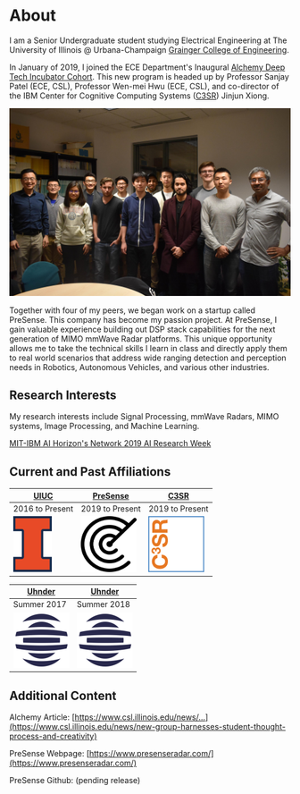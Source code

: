 # About
I am a Senior Undergraduate student studying Electrical Engineering at The University of Illinois @ Urbana-Champaign [Grainger College of Engineering](https://grainger.illinois.edu/). 

In January of 2019, I joined the ECE Department's Inaugural [Alchemy Deep Tech Incubator Cohort](http://alchemyfoundry.com/). This new program is headed up by Professor Sanjay Patel (ECE, CSL), Professor Wen-mei Hwu (ECE, CSL), and co-director of the IBM Center for Cognitive Computing Systems ([C3SR](https://www.c3sr.com/)) Jinjun Xiong.

<img src="res/Team.jpg?raw=true"/>

Together with four of my peers, we began work on a startup called PreSense. This company has become my passion project. At PreSense, I gain valuable experience building out DSP stack capabilities for the next generation of MIMO mmWave Radar platforms. This unique opportunity allows me to take the technical skills I learn in class and directly apply them to real world scenarios that address wide ranging detection and perception needs in Robotics, Autonomous Vehicles, and various other industries.

## Research Interests
My research interests include Signal Processing, mmWave Radars, MIMO systems, Image Processing, and Machine Learning.

[MIT-IBM AI Horizon's Network 2019 AI Research Week](/MIT_AIHN)

## Current and Past Affiliations

[UIUC](https://illinois.edu/) | [PreSense](https://www.presenseradar.com/) | [C3SR](https://www.c3sr.com/)
------------ | ------------- | -------------
2016 to Present | 2019 to Present | 2019 to Present
<img src="res/uiuc_large.png?raw=true"/> | <img src="res/PreSense.png?raw=true" width="100" height="100"/> | <img src="res/C3SR.png?raw=true" width="100" height="100"/>

[Uhnder](https://www.uhnder.com/) | [Uhnder](https://www.uhnder.com/)
------------ | -------------
Summer 2017  | Summer 2018
<img src="res/Uhnder.png?raw=true" width="100" height="100"/> | <img src="res/Uhnder.png?raw=true" width="100" height="100"/>

## Additional Content

Alchemy Article: [https://www.csl.illinois.edu/news/...](https://www.csl.illinois.edu/news/new-group-harnesses-student-thought-process-and-creativity)

PreSense Webpage: [https://www.presenseradar.com/](https://www.presenseradar.com/)

PreSense Github: (pending release)